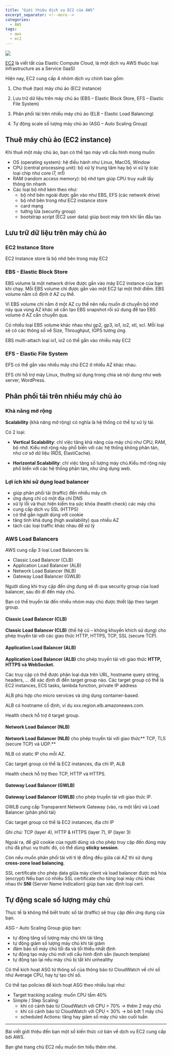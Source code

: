 ```yaml
---
title: "Giới thiệu dịch vụ EC2 của AWS"
excerpt_separator: <!--more-->
categories:
  - AWS
tags:
  - aws
  - ec2
---
```


![](/images/2023/03/2023-03-gioi-thieu-dich-vu-ec2-cua-aws.webp)

[EC2](https://aws.amazon.com/ec2/) là viết tắt của Elastic Compute Cloud, là một dịch vụ AWS thuộc loại Infrastructure as a Service (IaaS)

Hiện nay, EC2 cung cấp 4 nhóm dịch vụ chính bao gồm:

1. Cho thuê (tạo) máy chủ ảo (EC2 instance)

2. Lưu trữ dữ liệu trên máy chủ ảo (EBS – Elastic Block Store, EFS – Elastic File System)

3. Phân phối tải trên nhiều máy chủ ảo (ELB – Elastic Load Balancing)

4. Tự động scale số lượng máy chủ ảo (ASG – Auto Scaling Group)

## Thuê máy chủ ảo (EC2 instance)

Khi thuê một máy chủ ảo, bạn có thể tạo máy với cấu hình mong muốn:

* OS (operating system): hệ điều hành như Linux, MacOS, Window
* CPU (central processing unit): bộ xử lý trung tâm hay bộ vi xử lý (các loại chip như core i7, m1)
* RAM (random access memory): bộ nhớ tạm giúp CPU truy xuất lấy thông tin nhanh
* Các loại bộ nhớ kèm theo như:
  * bộ nhớ bên ngoài được gắn vào như EBS, EFS (các network drive)
  * bộ nhớ bên trong như EC2 instance store
  * card mạng
  * tường lửa (security group)
  * bootstrap script (EC2 user data) giúp boot máy tính khi lần đầu tạo
      
## Lưu trữ dữ liệu trên máy chủ ảo

### EC2 Instance Store

EC2 Instance store là bộ nhớ bên trong máy EC2

### EBS - Elastic Block Store

EBS volume là một network drive được gắn vào máy EC2 instance của bạn khi chạy. Mỗi EBS volume chỉ được gắn vào một EC2 tại một thời điểm. EBS volume nằm cố định ở AZ cụ thể.

Vì EBS volume chỉ nằm ở một AZ cụ thể nên nếu muốn di chuyển bộ nhớ này qua vùng AZ khác sẽ cần tạo EBS snapshot rồi sử dụng để tạo EBS volume ở AZ cần chuyển qua.

Có nhiều loại EBS volume khác nhau như gp2, gp3, io1, io2, stl, scl. Mỗi loại sẽ có các thông số về Size, Throughput, IOPS tương ứng.

EBS multi-attach loại io1, io2 có thể gắn vào nhiều máy EC2

### EFS - Elastic File System

EFS có thể gắn vào nhiều máy chủ EC2 ở nhiều AZ khác nhau.

EFS chỉ hỗ trợ máy Linux, thưởng sử dụng trong chia sẻ nội dung như web server, WordPress.

## Phân phối tải trên nhiều máy chủ ảo

### Khả năng mở rộng

**Scalability** (khả năng mở rộng) có nghĩa là hệ thống có thể tự xử lý tải.

Có 2 loại:

* **Vertical Scalability**: chỉ việc tăng khả năng của máy chủ như CPU, RAM, bộ nhớ. Kiểu mở rộng này phổ biến với các hệ thống không phân tán, như cơ sở dữ liệu (RDS, ElastiCache).

* **Horizontal Scalability**: chỉ việc tăng số lượng máy chủ.Kiểu mở rộng này phổ biến với các hệ thống phân tán, như ứng dụng web.

### Lợi ích khi sử dụng load balancer

*  giúp phân phối tải (traffic) đến nhiều máy ch
*  ứng dụng chỉ có một địa chỉ DNS
*  xử lý lỗi và thực hiện kiểm tra sức khỏa (health check) các máy chủ
*  cung cấp dịch vụ SSL (HTTPS)
*  có thể gắn người dùng với cookie
*  tăng tính khả dụng (high availability) qua nhiều AZ
*  tách các loại traffic khác nhau để xử lý

### AWS Load Balancers
AWS cung cấp 3 loại Load Balancers là:

* Classic Load Balancer (CLB)
* Application Load Balancer (ALB)
* Network Load Balancer (NLB)
* Gateway Load Balancer (GWLB) 

Người dùng khi truy cập đến ứng dụng sẽ đi qua security group của load balancer, sau đó đi đến máy chủ. 

Bạn có thể truyền tải đến nhiều nhóm máy chủ được thiết lập theo target group. 
#### Classic Load Balancer (CLB)
**Classic Load Balancer (CLB)** (thế hệ cũ – không khuyến khích sử dụng) cho phép truyền tải với các giao thức HTTP, HTTPS, TCP, SSL (secure TCP). 

#### Application Load Balancer (ALB)
**Application Load Balancer (ALB)** cho phép truyền tải với giao thức **HTTP, HTTPS và WebSocket.**

Các truy cập có thể được phân loại dựa trên URL, hostname query string, headers, … để xác định đi đến target group nào. Các target group có thể là EC2 instances, ECS tasks, lambda function, private IP address

ALB phù hợp cho micro services và ứng dụng container-based.

ALB có hostname cố định, ví dụ xxx.region.elb.amazoneaws.com.

Health check hỗ trợ ở target group.

#### Network Load Balancer (NLB)
**Network Load Balancer (NLB)** cho phép truyền tải với giao thức** TCP, TLS (secure TCP) và UDP.**

NLB có static IP cho mỗi AZ.

Các target group có thể là EC2 instances, địa chỉ IP, ALB

Health check hỗ trợ theo TCP, HTTP và HTTPS.

#### Gateway Load Balancer (GWLB)
**Gateway Load Balancer (GWLB)** cho phép truyền tải với giao thức IP.

GWLB cung cấp Transparent Network Gateway (vào, ra một lần) và Load Balancer (phân phối tải)

Các target group có thể là EC2 instances, địa chỉ IP

*Ghi chú:* TCP (layer 4), HTTP & HTTPS (layer 7), IP (layer 3)

Ngoài ra, để giữ cookie của người dùng và cho phép truy cập đến đúng máy chủ đã phục vụ trước đó, có thể dùng **sticky session**.

Còn nếu muốn phân phối tải với tỉ lệ đồng đều giữa cái AZ thì sử dụng **cross-zone load balancing**.

SSL certificate cho phép data giữa máy client và load balancer được mã hóa (encrypt)
Nếu bạn có nhiều SSL certificate cho từng loại máy chủ khác nhau thì **SNI** (Server Name Indication) giúp bạn xác định loại cert.

## Tự động scale số lượng máy chủ

Thực tế là không thể biết trước số tải (traffic) sẽ truy cập đến ứng dụng của bạn.

ASG – Auto Scaling Group giúp bạn:

* tự động tăng số lượng máy chủ khi tải tăng
* tự động giảm số lượng máy chủ khi tải giảm
* đảm bảo số máy chủ tối đa và tối thiểu nhất định
* tự động tạo máy chủ mới với cấu hình định sẵn (launch template)
* tự động tạo lại nếu máy chủ bị tắt khi unhealthy

Có thể kích hoạt ASG từ thông số của thông báo từ CloudWatch về chỉ số như Average CPU, hay tự tạo chỉ số.

Có thể tạo policies để kích hoạt ASG theo nhiều loại như:

* Target tracking scaling: muốn CPU tầm 40%
* Simple / Step Scaling:
  * khi có cảnh báo từ CloudWatch với CPU > 70% -> thêm 2 máy chủ
  * khi có cảnh báo từ CloudWatch với CPU < 30% -> bỏ bớt 1 máy chủ
  * scheduled Actions: tăng hay giảm số máy chủ vào cuối tuần

---

Bài viết giới thiệu đến bạn một số kiến thức cơ bản về dịch vụ EC2 cung cấp bởi AWS.

Bạn ghé trang chủ EC2 nếu muốn tìm hiểu thêm nhé.
